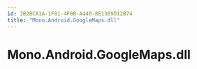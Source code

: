 ```yaml
---
id: 2B2BCA1A-1F01-4F0B-A440-8E1369D12B74
title: "Mono.Android.GoogleMaps.dll"
---
```


# Mono.Android.GoogleMaps.dll

